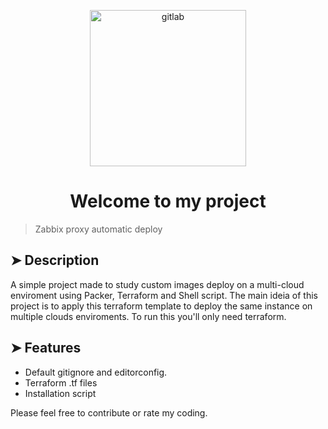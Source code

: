 
<p align="center">
  <img alt="gitlab" src="https://symbols.getvecta.com/stencil_97/45_terraform-icon.d8dd637866.svg" width="250px" float="center"/>
</p>

<h1 align="center">Welcome to my project</h1>

>
> Zabbix proxy automatic deploy
>

## ➤ Description

A simple project made to study custom images deploy on a multi-cloud enviroment using Packer, Terraform and Shell script. The main ideia of this project is to apply this terraform template to deploy the same instance on multiple clouds enviroments. To run this you'll only need terraform.


## ➤ Features

* Default gitignore and editorconfig.
* Terraform .tf files
* Installation script

Please feel free to contribute or rate my coding.

